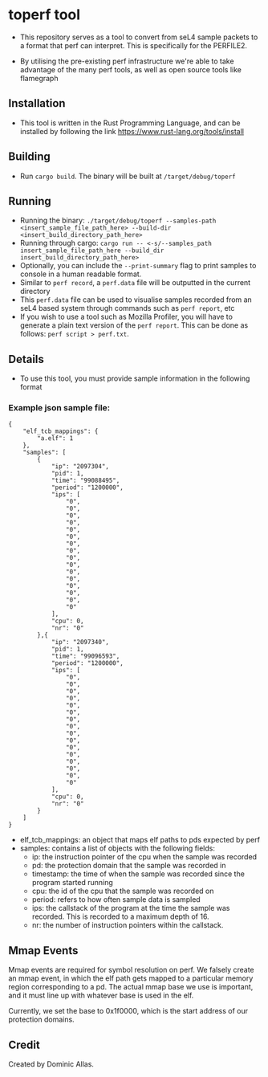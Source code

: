# toperf tool
- This repository serves as a tool to convert from seL4 sample packets to a format that perf can interpret. This is specifically for the PERFILE2.

- By utilising the pre-existing perf infrastructure we're able to take advantage of the many perf tools, as well as open source tools like flamegraph

## Installation
- This tool is written in the Rust Programming Language, and can be installed by following the link https://www.rust-lang.org/tools/install

## Building
- Run ``cargo build``. The binary will be built at ``/target/debug/toperf``

## Running
- Running the binary: ``./target/debug/toperf --samples-path <insert_sample_file_path_here> --build-dir <insert_build_directory_path_here>``
- Running through cargo: ``cargo run -- <-s/--samples_path insert_sample_file_path_here --build_dir insert_build_directory_path_here>``
- Optionally, you can include the `--print-summary` flag to print samples to console in a human readable format.
- Similar to ``perf record``, a ``perf.data`` file will be outputted in the current directory
- This ``perf.data`` file can be used to visualise samples recorded from an seL4 based system through commands such as ``perf report``, etc
- If you wish to use a tool such as Mozilla Profiler, you will have to generate a plain text version of the `perf report`. This can be done as follows: `perf script > perf.txt`.

## Details
- To use this tool, you must provide sample information in the following format

### Example json sample file:
```
{
    "elf_tcb_mappings": {
        "a.elf": 1
    },
    "samples": [
        {
            "ip": "2097304",
            "pid": 1,
            "time": "99088495",
            "period": "1200000",
            "ips": [
                "0",
                "0",
                "0",
                "0",
                "0",
                "0",
                "0",
                "0",
                "0",
                "0",
                "0",
                "0",
                "0",
                "0",
                "0",
                "0"
            ],
            "cpu": 0,
            "nr": "0"
        },{
            "ip": "2097340",
            "pid": 1,
            "time": "99096593",
            "period": "1200000",
            "ips": [
                "0",
                "0",
                "0",
                "0",
                "0",
                "0",
                "0",
                "0",
                "0",
                "0",
                "0",
                "0",
                "0",
                "0",
                "0",
                "0"
            ],
            "cpu": 0,
            "nr": "0"
        }
    ]
}
```

- elf_tcb_mappings: an object that maps elf paths to pds expected by perf
- samples: contains a list of objects with the following fields:
    - ip: the instruction pointer of the cpu when the sample was recorded
    - pd: the protection domain that the sample was recorded in
    - timestamp: the time of when the sample was recorded since the program started running
    - cpu: the id of the cpu that the sample was recorded on
    - period: refers to how often sample data is sampled
    - ips: the callstack of the program at the time the sample was recorded. This is recorded to a maximum depth of 16.
    - nr: the number of instruction pointers within the callstack. 

## Mmap Events
Mmap events are required for symbol resolution on perf. We falsely create an mmap event, in which the elf path gets mapped
to a particular memory region corresponding to a pd. The actual mmap base we use
is important, and it must line up with whatever base is used in the elf. 

Currently, we set the base to 0x1f0000, which is the start address of our protection domains. 

## Credit

Created by Dominic Allas.
